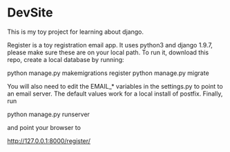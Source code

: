 # DevSite
This is my toy project for learning about django.

Register is a toy registration email app.  It uses python3 and django
1.9.7, please make sure these are on your local path. To run it,
download this repo, create a local database by running:

python manage.py makemigrations register
python manage.py migrate

You will also need to edit the EMAIL_* variables in the settings.py to
point to an email server.  The default values work for a local install
of postfix.  Finally, run

python manage.py runserver

and point your browser to

http://127.0.0.1:8000/register/